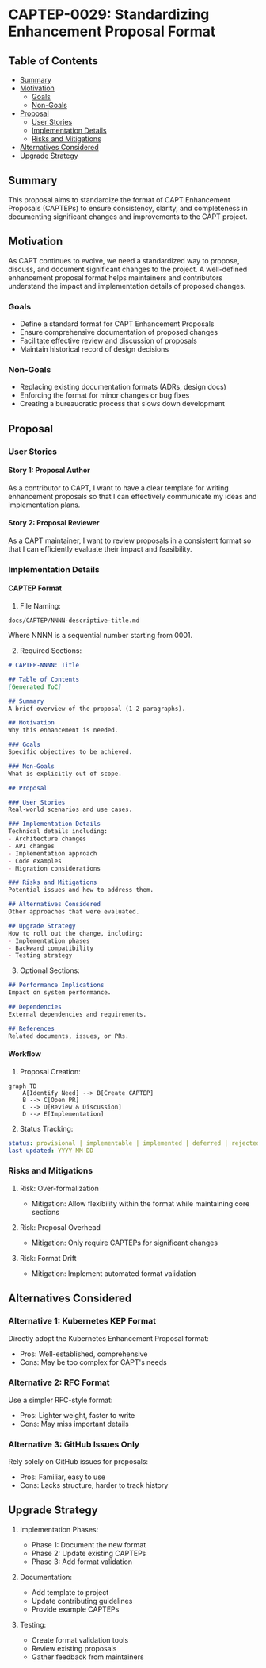 # CAPTEP-0029: Standardizing Enhancement Proposal Format

## Table of Contents

- [Summary](#summary)
- [Motivation](#motivation)
  - [Goals](#goals)
  - [Non-Goals](#non-goals)
- [Proposal](#proposal)
  - [User Stories](#user-stories)
  - [Implementation Details](#implementation-details)
  - [Risks and Mitigations](#risks-and-mitigations)
- [Alternatives Considered](#alternatives-considered)
- [Upgrade Strategy](#upgrade-strategy)

## Summary

This proposal aims to standardize the format of CAPT Enhancement Proposals (CAPTEPs) to ensure consistency, clarity, and completeness in documenting significant changes and improvements to the CAPT project.

## Motivation

As CAPT continues to evolve, we need a standardized way to propose, discuss, and document significant changes to the project. A well-defined enhancement proposal format helps maintainers and contributors understand the impact and implementation details of proposed changes.

### Goals

- Define a standard format for CAPT Enhancement Proposals
- Ensure comprehensive documentation of proposed changes
- Facilitate effective review and discussion of proposals
- Maintain historical record of design decisions

### Non-Goals

- Replacing existing documentation formats (ADRs, design docs)
- Enforcing the format for minor changes or bug fixes
- Creating a bureaucratic process that slows down development

## Proposal

### User Stories

#### Story 1: Proposal Author

As a contributor to CAPT, I want to have a clear template for writing enhancement proposals so that I can effectively communicate my ideas and implementation plans.

#### Story 2: Proposal Reviewer

As a CAPT maintainer, I want to review proposals in a consistent format so that I can efficiently evaluate their impact and feasibility.

### Implementation Details

#### CAPTEP Format

1. File Naming:
```
docs/CAPTEP/NNNN-descriptive-title.md
```
Where NNNN is a sequential number starting from 0001.

2. Required Sections:

```markdown
# CAPTEP-NNNN: Title

## Table of Contents
[Generated ToC]

## Summary
A brief overview of the proposal (1-2 paragraphs).

## Motivation
Why this enhancement is needed.

### Goals
Specific objectives to be achieved.

### Non-Goals
What is explicitly out of scope.

## Proposal

### User Stories
Real-world scenarios and use cases.

### Implementation Details
Technical details including:
- Architecture changes
- API changes
- Implementation approach
- Code examples
- Migration considerations

### Risks and Mitigations
Potential issues and how to address them.

## Alternatives Considered
Other approaches that were evaluated.

## Upgrade Strategy
How to roll out the change, including:
- Implementation phases
- Backward compatibility
- Testing strategy
```

3. Optional Sections:
```markdown
## Performance Implications
Impact on system performance.

## Dependencies
External dependencies and requirements.

## References
Related documents, issues, or PRs.
```

#### Workflow

1. Proposal Creation:
```mermaid
graph TD
    A[Identify Need] --> B[Create CAPTEP]
    B --> C[Open PR]
    C --> D[Review & Discussion]
    D --> E[Implementation]
```

2. Status Tracking:
```yaml
status: provisional | implementable | implemented | deferred | rejected | withdrawn | replaced
last-updated: YYYY-MM-DD
```

### Risks and Mitigations

1. Risk: Over-formalization
   - Mitigation: Allow flexibility within the format while maintaining core sections

2. Risk: Proposal Overhead
   - Mitigation: Only require CAPTEPs for significant changes

3. Risk: Format Drift
   - Mitigation: Implement automated format validation

## Alternatives Considered

### Alternative 1: Kubernetes KEP Format

Directly adopt the Kubernetes Enhancement Proposal format:
- Pros: Well-established, comprehensive
- Cons: May be too complex for CAPT's needs

### Alternative 2: RFC Format

Use a simpler RFC-style format:
- Pros: Lighter weight, faster to write
- Cons: May miss important details

### Alternative 3: GitHub Issues Only

Rely solely on GitHub issues for proposals:
- Pros: Familiar, easy to use
- Cons: Lacks structure, harder to track history

## Upgrade Strategy

1. Implementation Phases:
   - Phase 1: Document the new format
   - Phase 2: Update existing CAPTEPs
   - Phase 3: Add format validation

2. Documentation:
   - Add template to project
   - Update contributing guidelines
   - Provide example CAPTEPs

3. Testing:
   - Create format validation tools
   - Review existing proposals
   - Gather feedback from maintainers
